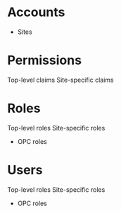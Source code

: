 Accounts
========
+ Sites

Permissions
===========
Top-level claims
Site-specific claims

Roles
=====
Top-level roles
Site-specific roles
  + OPC roles

Users
=====
Top-level roles
Site-specific roles
  + OPC roles

